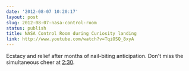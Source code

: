```yaml
---
date: '2012-08-07 10:20:17'
layout: post
slug: 2012-08-07-nasa-control-room
status: publish	
title: NASA Control Room during Curiosity landing
link: http://www.youtube.com/watch?v=TqiOSQ_8xyA
---
```


Ecstacy and relief after months of nail-biting anticipation. Don't miss the simultaneous cheer at [2:30](http://www.youtube.com/watch?v=TqiOSQ_8xyA&feature=player_detailpage#t=148).